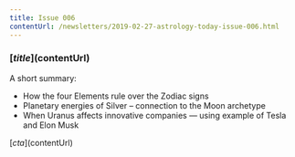 ```yaml
---
title: Issue 006
contentUrl: /newsletters/2019-02-27-astrology-today-issue-006.html
---
```


### [$title]($contentUrl)

A short summary:

* How the four Elements rule over the Zodiac signs
* Planetary energies of Silver – connection to the Moon archetype
* When Uranus affects innovative companies — using example of Tesla and Elon Musk

[$cta]($contentUrl)